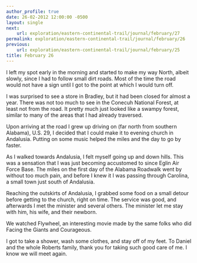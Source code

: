 ```yaml
---
author_profile: true
date: 26-02-2012 12:00:00 -0500
layout: single
next:
    url: exploration/eastern-continental-trail/journal/february/27
permalink: exploration/eastern-continental-trail/journal/february/26
previous:
    url: exploration/eastern-continental-trail/journal/february/25
title: February 26
---
```

I left my spot early in the morning and started to make my way North, albeit slowly, since I had to follow small dirt roads. Most of the time the road would not have a sign until I got to the point at which I would turn off.

I was surprised to see a store in Bradley, but it had been closed for almost a year. There was not too much to see in the Conecuh National Forest, at least not from the road. It pretty much just looked like a swampy forest, similar to many of the areas that I had already traversed.

Upon arriving at the road I grew up driving on (far north from southern Alabama), U.S. 29, I decided that I could make it to evening church in Andalusia. Putting on some music helped the miles and the day to go by faster.

As I walked towards Andalusia, I felt myself going up and down hills. This was a sensation that I was just becoming accustomed to since Eglin Air Force Base. The miles on the first day of the Alabama Roadwalk went by without too much pain, and before I knew it I was passing through Carolina, a small town just south of Andalusia.

Reaching the outskirts of Andalusia, I grabbed some food on a small detour before getting to the church, right on time. The service was good, and afterwards I met the minister and several others. The minister let me stay with him, his wife, and their newborn.

We watched Flywheel, an interesting movie made by the same folks who did Facing the Giants and Courageous.

I got to take a shower, wash some clothes, and stay off of my feet. To Daniel and the whole Roberts family, thank you for taking such good care of me. I know we will meet again.